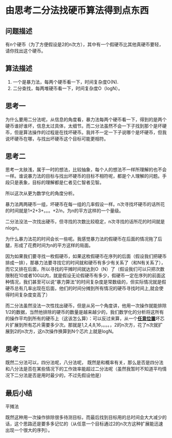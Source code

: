 # 由思考二分法找硬币算法得到点东西 #
## 问题描述 ##
有n个硬币（为了方便假设是2的n次方），其中有一个假硬币比其他真硬币要轻，请你找出这个硬币。
## 算法描述 ##
1.  一个是暴力法，每两个硬币看一下，时间复杂度O(N).
2.  二分查找，每两堆硬币看一下，时间复杂度O（logN）。
## 思考一 ##
为什么要用二分法呢，从信息的角度看，暴力法每两个硬币看一下，得到的是两个硬币谁好谁坏，信息太过具体，太细节。而二分法虽然不会一下子找到那个是坏硬币，但是算法操作的过程是在找坏硬币。我并不一定一下子说哪个是坏硬币，但我说坏硬币在哪，与找出坏硬币这个目标可能更相符。
## 思考二 ##
思考一太肤浅，属于一时的想法，比较抽象，每个人的想法不一样所理解的也不会一样。谁说暴力法的目标与找出坏硬币的目标不相符呢，都是个人理解的问题。手段只是表象，目标的理解都是仁者见仁智者见智。

所以这次从更为数学化的角度分析。

暴力法两两硬币一组，坏硬币在每一组的几率假设一样。n次寻找坏硬币的话所花的时间就是1+2+3+。。。+2/n，为n的平方这样的一个量级。

二分法没法一次找出硬币，但寻找的次数比较稳定，n次寻找的话所花的时间就是nlogn。

为什么暴力法花的时间会长一些呢。我感觉暴力法的假硬币在后面的情况拖了后腿，形成了花费时间为n的平方这样的局面。

因为如果我们要寻找一枚假硬币，如果这枚假硬币在序列的后面（假设我们把硬币排成一排），那暴力法要寻找它的时间就和硬币有多少有关系了（和N有关系了），而它又排在后面，所以寻找的平摊时间就达到O（N）了（假设我们可以只把次数限制在10或者100以内，就是假设无论假硬币有多少，假硬币一定在序列的前面这种情况，我们甚至可以说“暴力算法”的时间复杂度是常数级的，但实际情况就是假硬币总有几率出现在后面，他们的时间分摊到所有情况的硬币寻找时间上,就会使得时间复杂度变高了）

而二分法虽然没法一次性找出硬币，但是从另一个角度讲，他用一次操作就能排除1/2的数据，当然他排除的硬币的数量是越来越少的，我们数学化的分析将这所有的操作平均到所有的硬币上（这该怎么算）：可以反过来算，从一个<u>**任意位置**</u>坏芯片扩展到所有芯片需要多少次。那就是1,2,4,8,16，。。。，2的n次方，花了n次就扩展到2的n次方，这n次操作换算到N个芯片上就是logN。

## 思考三

既然二分法可以，四分法呢，八分法呢，
既然是和概率有关，那么是否是四分法和八分法是否在某些情况下的工作效率能超过二分法呢（虽然我暂时不知道平均情况下二分法是否是用时最少的，不过先假设他是）

## 最后小结 ##

平摊法

既然这种用一次操作排除很多待测目标，而最后找到目标用的总时间会大大减少的话，这个思路还是要多多记忆的（从任意一个目标通过2的n次方这种扩展能迅速出现一个很大的序列）。
